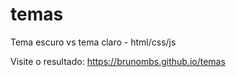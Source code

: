 # temas
Tema escuro vs tema claro - html/css/js

Visite o resultado: https://brunombs.github.io/temas
